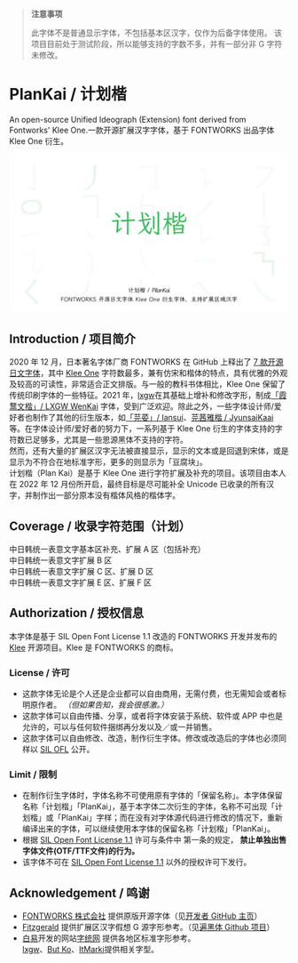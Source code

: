 > **注意事项**
> 
> 此字体不是普通显示字体，不包括基本区汉字，仅作为后备字体使用。
> 该项目目前处于测试阶段，所以能够支持的字数不多，并有一部分非 G 字符未修改。
> 
# PlanKai / 计划楷

An open-source Unified Ideograph (Extension) font derived from Fontworks' Klee One.一款开源扩展汉字字体，基于 FONTWORKS 出品字体 Klee One 衍生。

![](https://raw.githubusercontent.com/Des-Magmeta/PlanKai/main/documentation/PlanKai-1.jpg)  
## Introduction / 项目简介

2020 年 12 月，日本著名字体厂商 FONTWORKS 在 GitHub 上释出了 [7 款开源日文字体](https://github.com/fontworks-fonts)，其中 [Klee One](https://github.com/fontworks-fonts/Klee) 字符数最多，兼有仿宋和楷体的特点，具有优雅的外观及较高的可读性，非常适合正文排版。与一般的教科书体相比，Klee One 保留了传统印刷字体的一些特征。2021 年，[lxgw](https://github.com/lxgw)在其基础上增补和修改字形，制成[「霞鹜文楷」/ LXGW WenKai](https://github.com/lxgw/LxgwWenKai) 字体，受到广泛欢迎。除此之外，一些字体设计师/爱好者也制作了其他的衍生版本，如[「芫荽」/ Iansui](https://github.com/ButTaiwan/iansui)、[芫茜雅楷 / JyunsaiKaai](https://github.com/ItMarki/jyunsaikaai) 等。在字体设计师/爱好者的努力下，一系列基于 Klee One 衍生的字体支持的字符数已足够多，尤其是一些思源黑体不支持的字符。  
然而，还有大量的扩展区汉字无法被直接显示，显示的文本或是回退到宋体，或是显示为不符合在地标准字形，更多的则显示为「豆腐块」。  
计划楷（Plan Kai）是基于 Klee One 进行字符扩展及补充的项目。该项目由本人在 2022 年 12 月份所开启，最终目标是尽可能补全 Unicode 已收录的所有汉字，并制作出一部分原本没有楷体风格的楷体字。

## Coverage / 收录字符范围（计划）

中日韩统一表意文字基本区补充、扩展 A 区（包括补充）  
中日韩统一表意文字扩展 B 区  
中日韩统一表意文字扩展 C 区、扩展 D 区  
中日韩统一表意文字扩展 E 区、扩展 F 区  

## Authorization / 授权信息

本字体是基于 SIL Open Font License 1.1 改造的 FONTWORKS 开发并发布的 [Klee](https://github.com/fontworks-fonts/Klee) 开源项目。Klee 是 FONTWORKS 的商标。

### License / 许可

- 这款字体无论是个人还是企业都可以自由商用，无需付费，也无需知会或者标明原作者。 *（但如果告知，我会很感激。）*
- 这款字体可以自由传播、分享，或者将字体安装于系统、软件或 APP 中也是允许的，可以与任何软件捆绑再分发以及／或一并销售。
- 这款字体可以自由修改、改造，制作衍生字体。修改或改造后的字体也必须同样以 [SIL OFL](https://scripts.sil.org/OFL) 公开。

### Limit / 限制

- 在制作衍生字体时，字体名称不可使用原有字体的「保留名称」。本字体保留名称「计划楷」「PlanKai」，基于本字体二次衍生的字体，名称不可出现「计划楷」或「PlanKai」字样；而在没有对字体源代码进行修改的情况下，重新编译出来的字体，可以继续使用本字体的保留名称「计划楷」「PlanKai」。
- 根据 [SIL Open Font License 1.1](https://scripts.sil.org/OFL) 许可与条件中 第一条的规定， **禁止单独出售字体文件(OTF/TTF文件)的行为。**
- 该字体不可在 [SIL Open Font License 1.1](https://scripts.sil.org/OFL) 以外的授权许可下发行。

## Acknowledgement / 鸣谢

- [FONTWORKS 株式会社](http://fontworks.co.jp) 提供原版开源字体（见[开发者 GitHub 主页](https://github.com/fontworks-fonts/)）
- [Fitzgerald](https://github.com/Fitzgerald-Porthmouth-Koenigsegg/Plangothic-Project) 提供扩展区汉字假想 G 源字形参考。（见[遍黑体 Github 项目](https://github.com/Fitzgerald-Porthmouth-Koenigsegg/Plangothic-Project)）
- [白易](https://github.com/yi-bai)开发的网站[字统网](https://zi.tools) 提供各地区标准字形参考。  
[lxgw](https://github.com/lxgw)、[But Ko](https://github.com/ButTaiwan)、[ItMarki](https://github.com/ItMarki)提供相关字型。
